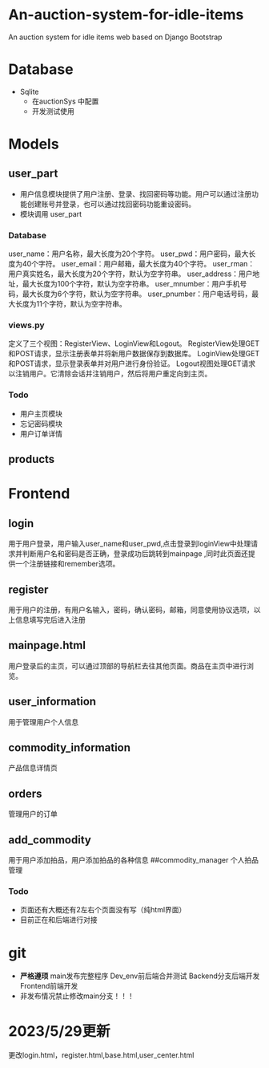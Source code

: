 # An-auction-system-for-idle-items
An auction system for idle items web based on Django Bootstrap

# Database
- Sqlite
  - 在auctionSys 中配置
  - 开发测试使用
# Models
## user_part
- 用户信息模块提供了用户注册、登录、找回密码等功能。用户可以通过注册功能创建账号并登录，也可以通过找回密码功能重设密码。
- 模块调用 user_part
### Database
user_name：用户名称，最大长度为20个字符。
user_pwd：用户密码，最大长度为40个字符。
user_email：用户邮箱，最大长度为40个字符。
user_rman：用户真实姓名，最大长度为20个字符，默认为空字符串。
user_address：用户地址，最大长度为100个字符，默认为空字符串。
user_mnumber：用户手机号码，最大长度为6个字符，默认为空字符串。
user_pnumber：用户电话号码，最大长度为11个字符，默认为空字符串。
### views.py
定义了三个视图：RegisterView、LoginView和Logout。
RegisterView处理GET和POST请求，显示注册表单并将新用户数据保存到数据库。
LoginView处理GET和POST请求，显示登录表单并对用户进行身份验证。
Logout视图处理GET请求以注销用户。它清除会话并注销用户，然后将用户重定向到主页。
### Todo
- 用户主页模块
- 忘记密码模块
- 用户订单详情

## products

# Frontend
  ## login
  用于用户登录，用户输入user_name和user_pwd,点击登录到loginView中处理请求并判断用户名和密码是否正确，登录成功后跳转到mainpage
,同时此页面还提供一个注册链接和remember选项。
  ## register
  用于用户的注册，有用户名输入，密码，确认密码，邮箱，同意使用协议选项，以上信息填写完后进入注册
  ## mainpage.html
  用户登录后的主页，可以通过顶部的导航栏去往其他页面。商品在主页中进行浏览。
  ## user_information
  用于管理用户个人信息
  ## commodity_information
  产品信息详情页
  ## orders
  管理用户的订单
  ## add_commodity
  用于用户添加拍品，用户添加拍品的各种信息
  ##commodity_manager
  个人拍品管理
  ### Todo
  - 页面还有大概还有2左右个页面没有写（纯html界面）
  - 目前正在和后端进行对接
# git
- **严格遵顼** main发布完整程序 Dev_env前后端合并测试 Backend分支后端开发 Frontend前端开发
- 非发布情况禁止修改main分支！！！
# 2023/5/29更新
更改login.html，register.html,base.html,user_center.html
